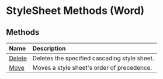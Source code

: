 
# StyleSheet Methods (Word)

## Methods



|**Name**|**Description**|
|:-----|:-----|
|[Delete](12395676-8aee-6503-1081-bc136aed6fd2.md)|Deletes the specified cascading style sheet.|
|[Move](2f142a64-d47d-8858-39ca-26f4cff4d096.md)|Moves a style sheet's order of precedence.|
